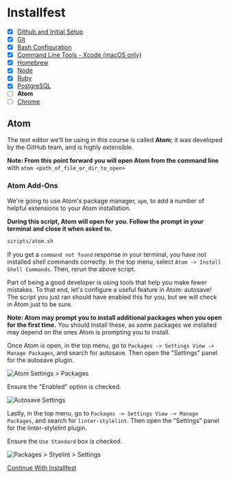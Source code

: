# Installfest

- [x] [Github and Initial Setup](github.md)
- [x] [Git](git.md)
- [x] [Bash Configuration](bash.md)
- [x] [Command Line Tools - Xcode (macOS only)](command_line_tools.md)
- [x] [Homebrew](homebrew.md)
- [x] [Node](node.md)
- [x] [Ruby](ruby.md)
- [x] [PostgreSQL](postgres.md)
- [ ] **Atom**
- [ ] [Chrome](chrome.md)

## Atom

The text editor we'll be using in this course is called **Atom**; it was
developed by the GitHub team, and is highly extensible.

**Note: From this point forward you will open Atom from the command line** with `atom <path_of_file_or_dir_to_open>`


### Atom Add-Ons

We're going to use Atom's package manager, `apm`, to add a number of helpful
extensions to your Atom installation.

**During this script, Atom will open for you. Follow the prompt in your terminal and close it when asked to.**

```bash
scripts/atom.sh
```

If you get a `command not found` response in your terminal, you have not
installed shell commands correctly. In the top menu, select `Atom -> Install Shell Commands`. Then, rerun the above script.

Part of being a good developer is using tools that help you make fewer mistakes.
To that end, let's configure a useful feature in Atom: autosave! The script you just ran should have enabled this for you, but we will check in Atom just to be sure.

**Note: Atom may prompt you to install additional packages when you open for the first time.** You should install these, as some packages we installed may depend on the ones Atom is prompting you to install.

Once Atom is open, in the top menu, go to `Packages -> Settings View -> Manage Packages`, and search for autosave.
Then open the "Settings" panel for the autosave plugin.

![Atom Settings > Packages](https://cloud.githubusercontent.com/assets/388761/21697829/41986714-d362-11e6-87ac-f0c42eac72e0.png)

Ensure the "Enabled" option is checked.

![Autosave Settings](https://cloud.githubusercontent.com/assets/388761/21697838/47338b72-d362-11e6-9106-4a5f476945ca.png)

Lastly, in the top menu, go to `Packages -> Settings View -> Manage Packages`, and search for `linter-stylelint`.
Then open the "Settings" panel for the linter-stylelint plugin.

Ensure the `Use Standard` box is _checked._

![Packages > Styelint > Settings](https://git.generalassemb.ly/storage/user/5688/files/acbce054-d42b-11e7-8097-14eb1f42141b)

[Continue With Installfest](chrome.md)
